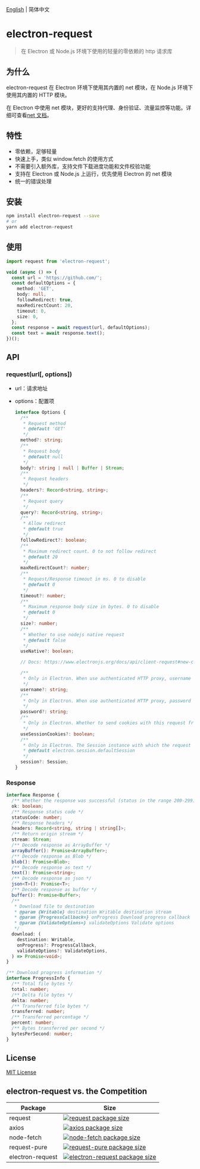 [English](./README.md) | 简体中文

# electron-request

> 在 Electron 或 Node.js 环境下使用的轻量的零依赖的 http 请求库

## 为什么

electron-request 在 Electron 环境下使用其内置的 net 模块，在 Node.js 环境下使用其内置的 HTTP 模块。

在 Electron 中使用 net 模块，更好的支持代理、身份验证、流量监控等功能。详细可查看[net 文档](https://www.electronjs.org/docs/api/net)。

## 特性

- 零依赖，足够轻量
- 快速上手，类似 window.fetch 的使用方式
- 不需要引入额外库，支持文件下载进度功能和文件校验功能
- 支持在 Electron 或 Node.js 上运行，优先使用 Electron 的 net 模块
- 统一的错误处理

## 安装

```bash
npm install electron-request --save
# or
yarn add electron-request
```

## 使用

```ts
import request from 'electron-request';

void (async () => {
  const url = 'https://github.com/';
  const defaultOptions = {
    method: 'GET',
    body: null,
    followRedirect: true,
    maxRedirectCount: 20,
    timeout: 0,
    size: 0,
  };
  const response = await request(url, defaultOptions);
  const text = await response.text();
})();
```

## API

### request(url[, options])

- url：请求地址

- options：配置项

  ```ts
  interface Options {
    /**
     * Request method
     * @default 'GET'
     */
    method?: string;
    /**
     * Request body
     * @default null
     */
    body?: string | null | Buffer | Stream;
    /**
     * Request headers
     */
    headers?: Record<string, string>;
    /**
     * Request query
     */
    query?: Record<string, string>;
    /**
     * Allow redirect
     * @default true
     */
    followRedirect?: boolean;
    /**
     * Maximum redirect count. 0 to not follow redirect
     * @default 20
     */
    maxRedirectCount?: number;
    /**
     * Request/Response timeout in ms. 0 to disable
     * @default 0
     */
    timeout?: number;
    /**
     * Maximum response body size in bytes. 0 to disable
     * @default 0
     */
    size?: number;
    /**
     * Whether to use nodejs native request
     * @default false
     */
    useNative?: boolean;

    // Docs: https://www.electronjs.org/docs/api/client-request#new-clientrequestoptions

    /**
     * Only in Electron. When use authenticated HTTP proxy, username to use to authenticate
     */
    username?: string;
    /**
     * Only in Electron. When use authenticated HTTP proxy, password to use to authenticate
     */
    password?: string;
    /**
     * Only in Electron. Whether to send cookies with this request from the provided session
     */
    useSessionCookies?: boolean;
    /**
     * Only in Electron. The Session instance with which the request is associated
     * @default electron.session.defaultSession
     */
    session?: Session;
  }
  ```

### Response

```ts
interface Response {
  /** Whether the response was successful (status in the range 200-299) */
  ok: boolean;
  /** Response status code */
  statusCode: number;
  /** Response headers */
  headers: Record<string, string | string[]>;
  /** Return origin stream */
  stream: Stream;
  /** Decode response as ArrayBuffer */
  arrayBuffer(): Promise<ArrayBuffer>;
  /** Decode response as Blob */
  blob(): Promise<Blob>;
  /** Decode response as text */
  text(): Promise<string>;
  /** Decode response as json */
  json<T>(): Promise<T>;
  /** Decode response as buffer */
  buffer(): Promise<Buffer>;
  /**
   * Download file to destination
   * @param {Writable} destination Writable destination stream
   * @param {ProgressCallback=} onProgress Download progress callback
   * @param {ValidateOptions=} validateOptions Validate options
   */
  download: (
    destination: Writable,
    onProgress?: ProgressCallback,
    validateOptions?: ValidateOptions,
  ) => Promise<void>;
}

/** Download progress information */
interface ProgressInfo {
  /** Total file bytes */
  total: number;
  /** Delta file bytes */
  delta: number;
  /** Transferred file bytes */
  transferred: number;
  /** Transferred percentage */
  percent: number;
  /** Bytes transferred per second */
  bytesPerSecond: number;
}
```

## License

[MIT License](./LICENSE)

## electron-request vs. the Competition

| Package | Size |
| --- | --- |
| request | [![request package size](https://packagephobia.now.sh/badge?p=request)](https://packagephobia.now.sh/result?p=request) |
| axios | [![axios package size](https://packagephobia.now.sh/badge?p=axios)](https://packagephobia.now.sh/result?p=axios) |
| node-fetch | [![node-fetch package size](https://packagephobia.now.sh/badge?p=node-fetch)](https://packagephobia.now.sh/result?p=node-fetch) |
| request-pure | [![request-pure package size](https://packagephobia.now.sh/badge?p=request-pure)](https://packagephobia.now.sh/result?p=request-pure) |
| electron-request | [![electron-request package size](https://packagephobia.now.sh/badge?p=electron-request)](https://packagephobia.now.sh/result?p=electron-request) |

